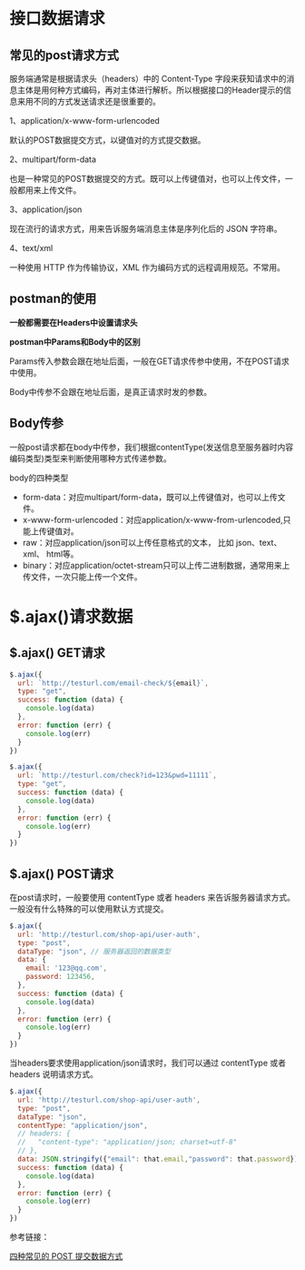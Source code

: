 # 接口数据请求

## 常见的post请求方式

服务端通常是根据请求头（headers）中的 Content-Type 字段来获知请求中的消息主体是用何种方式编码，再对主体进行解析。所以根据接口的Header提示的信息来用不同的方式发送请求还是很重要的。

1、application/x-www-form-urlencoded

默认的POST数据提交方式，以键值对的方式提交数据。

2、multipart/form-data

也是一种常见的POST数据提交的方式。既可以上传键值对，也可以上传文件，一般都用来上传文件。

3、application/json

现在流行的请求方式，用来告诉服务端消息主体是序列化后的 JSON 字符串。

4、text/xml

一种使用 HTTP 作为传输协议，XML 作为编码方式的远程调用规范。不常用。

## postman的使用

**一般都需要在Headers中设置请求头**

**postman中Params和Body中的区别**

Params传入参数会跟在地址后面，一般在GET请求传参中使用，不在POST请求中使用。

Body中传参不会跟在地址后面，是真正请求时发的参数。

## Body传参

一般post请求都在body中传参，我们根据contentType(发送信息至服务器时内容编码类型)类型来判断使用哪种方式传递参数。

body的四种类型

* form-data：对应multipart/form-data，既可以上传键值对，也可以上传文件。
* x-www-form-urlencoded：对应application/x-www-from-urlencoded,只能上传键值对。
* raw：对应application/json可以上传任意格式的文本， 比如 json、text、xml、 html等。
* binary：对应application/octet-stream只可以上传二进制数据，通常用来上传文件，一次只能上传一个文件。


# $.ajax()请求数据

## $.ajax() GET请求

```js
$.ajax({
  url: `http://testurl.com/email-check/${email}`,
  type: "get",
  success: function (data) {
    console.log(data)
  },
  error: function (err) {
    console.log(err)
  }
})
```
```js
$.ajax({
  url: `http://testurl.com/check?id=123&pwd=11111`,
  type: "get",
  success: function (data) {
    console.log(data)
  },
  error: function (err) {
    console.log(err)
  }
})
```
## $.ajax() POST请求

在post请求时，一般要使用 contentType 或者 headers 来告诉服务器请求方式。一般没有什么特殊的可以使用默认方式提交。
```js
$.ajax({
  url: 'http://testurl.com/shop-api/user-auth',
  type: "post",
  dataType: "json", // 服务器返回的数据类型
  data: {
    email: '123@qq.com',
    password: 123456,
  },
  success: function (data) {
    console.log(data)
  },
  error: function (err) {
    console.log(err)
  }
})
```

当headers要求使用application/json请求时，我们可以通过 contentType 或者 headers 说明请求方式。
```js
$.ajax({
  url: 'http://testurl.com/shop-api/user-auth',
  type: "post",
  dataType: "json",
  contentType: "application/json",
  // headers: {
  //   "content-type": "application/json; charset=utf-8"
  // },
  data: JSON.stringify({"email": that.email,"password": that.password}),
  success: function (data) {
    console.log(data)
  },
  error: function (err) {
    console.log(err)
  }
})
```

参考链接：

[四种常见的 POST 提交数据方式](https://imququ.com/post/four-ways-to-post-data-in-http.html)